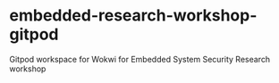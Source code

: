 # embedded-research-workshop-gitpod
Gitpod workspace for Wokwi for Embedded System Security Research workshop
